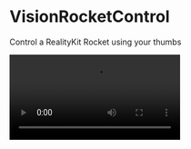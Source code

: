 # VisionRocketControl
Control a RealityKit Rocket using your thumbs

![Watch the video](Resources/video.mp4)
